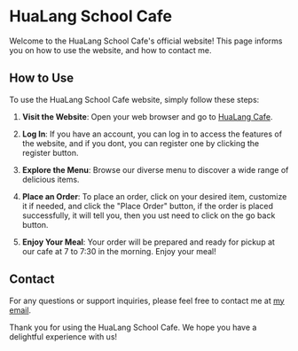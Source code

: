 # HuaLang School Cafe

Welcome to the HuaLang School Cafe's official website! This page informs you on how to use the website, and how to contact me.

## How to Use

To use the HuaLang School Cafe website, simply follow these steps:

1. **Visit the Website**: Open your web browser and go to [HuaLang Cafe](http://172.16.13.205:5000).

2. **Log In**: If you have an account, you can log in to access the features of the website, and if you dont, you can register one by clicking the register button.

3. **Explore the Menu**: Browse our diverse menu to discover a wide range of delicious items.

4. **Place an Order**: To place an order, click on your desired item, customize it if needed, and click the "Place Order" button, if the order is placed successfully, it will tell you, then you ust need to click on the go back button.

5. **Enjoy Your Meal**: Your order will be prepared and ready for pickup at our cafe at 7 to 7:30 in the morning. Enjoy your meal!

## Contact

For any questions or support inquiries, please feel free to contact me at [my email](mailto:ecocle.sh@gmail.com).

Thank you for using the HuaLang School Cafe. We hope you have a delightful experience with us!
